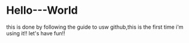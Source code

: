 # Hello---World

this is done by following the guide to usw github,this is the first time i'm using it!!
let's have fun!!
